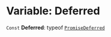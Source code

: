 # Variable: Deferred

`Const` **Deferred**: typeof [`PromiseDeferred`](/en/auto-docs/free-layout-editor/classes/PromiseDeferred.md)
